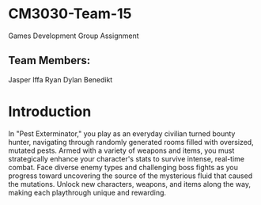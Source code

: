 # CM3030-Team-15
Games Development Group Assignment

## Team Members:
Jasper
Iffa
Ryan
Dylan
Benedikt

# Introduction
In "Pest Exterminator," you play as an everyday civilian turned bounty hunter, navigating through randomly generated rooms filled with oversized, mutated pests. Armed with a variety of weapons and items, you must strategically enhance your character's stats to survive intense, real-time combat. Face diverse enemy types and challenging boss fights as you progress toward uncovering the source of the mysterious fluid that caused the mutations. Unlock new characters, weapons, and items along the way, making each playthrough unique and rewarding.
